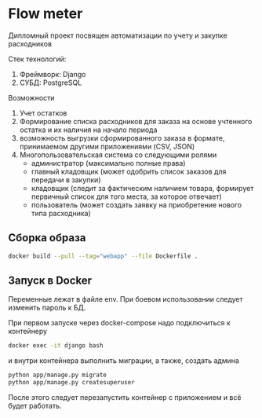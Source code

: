 # Flow meter

Дипломный проект посвящен автоматизации по учету и закупке расходников

Стек технологий:

1. Фреймворк: Django
2. СУБД: PostgreSQL

Возможности

1. Учет остатков
2. Формирование списка расходников для заказа на основе учтенного остатка и их наличия на начало периода
3. возможность выгрузки сформированного заказа в формате, принимаемом другими приложениями (CSV, JSON)
4. Многопользовательская система со следующими ролями
   - администратор (максимально полные права)
   - главный кладовщик (может одобрить список заказов для передачи в закупки)
   - кладовщик (следит за фактическим наличием товара, формирует первичный список для того места, за которое отвечает)
   - пользователь (может создать заявку на приобретение нового типа расходника)

## Сборка образа

```bash
docker build --pull --tag="webapp" --file Dockerfile .
```

## Запуск в Docker

Переменные лежат в файле env. При боевом использовании следует изменить пароль к БД.

При первом запуске через docker-compose надо подключиться к контейнеру

```bash
docker exec -it django bash
```

и внутри контейнера выполнить миграции, а также, создать админа

```bash
python app/manage.py migrate
python app/manage.py createsuperuser
```

После этого следует перезапустить контейнер с приложением и всё будет работать.
